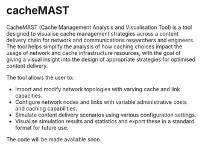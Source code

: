 # cacheMAST
CacheMAST (Cache Management Analysis and Visualisation Tool) is a tool designed to visualise cache management strategies across a content delivery chain for network and communications researchers and engineers. The tool helps simplify the analysis of how caching choices impact the usage of network and cache infrastructure resources, with the goal of giving a visual insight into the design of appropriate strategies for optimised content delivery. 

The tool allows the user to:
- Import and modify network topologies with varying cache and link capacities.
- Configure network nodes and links with variable administrative costs and caching capabilities.
- Simulate content delivery scenarios using various configuration settings.
- Visualise simulation results and statistics and export these in a standard format for future use.

The code will be made available soon.
